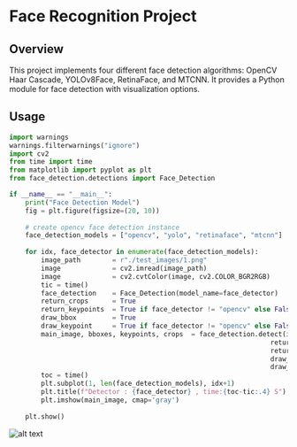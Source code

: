 # Face Recognition Project

## Overview
This project implements four different face detection algorithms: OpenCV Haar Cascade, YOLOv8Face, RetinaFace, and MTCNN. It provides a Python module for face detection with visualization options.

## Usage

```python
import warnings
warnings.filterwarnings("ignore")
import cv2
from time import time 
from matplotlib import pyplot as plt
from face_detection.detections import Face_Detection

if __name__ == "__main__":
    print("Face Detection Model")
    fig = plt.figure(figsize=(20, 10))
    
    # create opencv face detection instance
    face_detection_models = ["opencv", "yolo", "retinaface", "mtcnn"]
    
    for idx, face_detector in enumerate(face_detection_models):
        image_path        = r"./test_images/1.png"
        image             = cv2.imread(image_path)
        image             = cv2.cvtColor(image, cv2.COLOR_BGR2RGB)
        tic = time()
        face_detection    = Face_Detection(model_name=face_detector)
        return_crops      = True
        return_keypoints  = True if face_detector != "opencv" else False
        draw_bbox         = True
        draw_keypoint     = True if face_detector != "opencv" else False 
        main_image, bboxes, keypoints, crops  = face_detection.detect(image=image,
                                                                  return_crops=return_crops,
                                                                  return_keypoints=return_keypoints,
                                                                  draw_bbox=draw_bbox,
                                                                  draw_keypoint=draw_keypoint)
        toc = time()
        plt.subplot(1, len(face_detection_models), idx+1)
        plt.title(f"Detector : {face_detector} , time:{toc-tic:.4} S")
        plt.imshow(main_image, cmap='gray')
    
    plt.show()
```

![alt text]([http://url/to/img.png]https://github.com/Ali-Fayzi/face-recognition/blob/master/face_detections_models.png)

